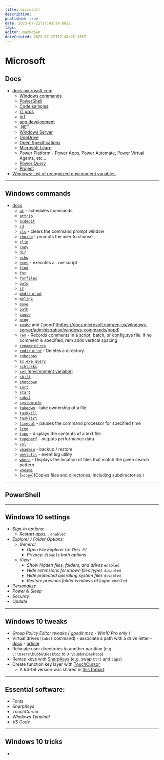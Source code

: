 ```yaml
---
title: microsoft
description: 
published: true
date: 2023-07-22T17:43:24.665Z
tags: 
editor: markdown
dateCreated: 2023-07-22T17:43:22.156Z
---
```


# Microsoft

## Docs

- [docs.microsoft.com](https://docs.microsoft.com/en-us/)
  - [Windows commands](https://docs.microsoft.com/en-us/windows-server/administration/windows-commands/windows-commands)
  - [PowerShell](https://docs.microsoft.com/en-us/powershell/)
  - [Code samples](https://docs.microsoft.com/en-us/samples/browse/)
  - [IT pros](https://docs.microsoft.com/en-us/windows/windows-10/)
  - [IoT](https://docs.microsoft.com/en-us/windows/iot-core/)
  - [app development](https://docs.microsoft.com/en-us/windows/apps/)
  - [.NET](https://docs.microsoft.com/en-us/dotnet/)
  - [Windows Server](https://docs.microsoft.com/en-us/windows-server/)
  - [OneDrive](https://docs.microsoft.com/en-us/onedrive/)
  - [Open Specifications](https://docs.microsoft.com/en-us/openspecs)
  - [Microsoft Learn](https://docs.microsoft.com/en-us/learn/)
  - [Power Platform](https://docs.microsoft.com/en-us/power-platform/) - Power Apps, Power Automate, Power Virtual Agents, etc...
  - [Power Query](https://docs.microsoft.com/en-us/power-query/)
  - [Project](https://docs.microsoft.com/en-us/project/)
- [Windows: List of recognized environment variables](https://docs.microsoft.com/en-us/windows/deployment/usmt/usmt-recognized-environment-variables)

--------------------

## Windows commands

- [docs](https://docs.microsoft.com/en-us/windows-server/administration/windows-commands/windows-commands)
  - [`at`](https://docs.microsoft.com/en-us/windows-server/administration/windows-commands/at) - schedules commands
  - [`attrib`](https://docs.microsoft.com/en-us/windows-server/administration/windows-commands/attrib)
  - [`bcdedit`](https://docs.microsoft.com/en-us/windows-server/administration/windows-commands/bcdedit)
  - [`cd`](https://docs.microsoft.com/en-us/windows-server/administration/windows-commands/cd)
  - [`cls`](https://docs.microsoft.com/en-us/windows-server/administration/windows-commands/cls) - clears the command prompt window
  - [`choice`](https://docs.microsoft.com/en-us/windows-server/administration/windows-commands/choice) - prompts the user to choose
  - [`clip`](https://docs.microsoft.com/en-us/windows-server/administration/windows-commands/clip)
  - [`copy`](https://docs.microsoft.com/en-us/windows-server/administration/windows-commands/copy)
  - [`dir`](https://docs.microsoft.com/en-us/windows-server/administration/windows-commands/dir)
  - [`echo`](https://docs.microsoft.com/en-us/windows-server/administration/windows-commands/echo)
  - [`exec`](https://docs.microsoft.com/en-us/windows-server/administration/windows-commands/exec) - executes a `.cmd` script
  - [`find`](https://docs.microsoft.com/en-us/windows-server/administration/windows-commands/find)
  - [`for`](https://docs.microsoft.com/en-us/windows-server/administration/windows-commands/for)
  - [`forfiles`](https://docs.microsoft.com/en-us/windows-server/administration/windows-commands/forfiles)
  - [`goto`](https://docs.microsoft.com/en-us/windows-server/administration/windows-commands/goto)
  - [`if`](https://docs.microsoft.com/en-us/windows-server/administration/windows-commands/if)
  - [`mkdir` or `md`](https://docs.microsoft.com/en-us/windows-server/administration/windows-commands/mkdir)
  - [`mklink`](https://docs.microsoft.com/en-us/windows-server/administration/windows-commands/mklink)
  - [`move`](https://docs.microsoft.com/en-us/windows-server/administration/windows-commands/move)
  - [`path`](https://docs.microsoft.com/en-us/windows-server/administration/windows-commands/path)
  - [`pause`](https://docs.microsoft.com/en-us/windows-server/administration/windows-commands/pause)
  - [`ping`](https://docs.microsoft.com/en-us/windows-server/administration/windows-commands/ping)
  - [`pushd`](`https://docs.microsoft.com/en-us/windows-server/administration/windows-commands/pushd) and [`popd`](https://docs.microsoft.com/en-us/windows-server/administration/windows-commands/popd)
  - [`rem`](https://docs.microsoft.com/en-us/windows-server/administration/windows-commands/rem) - Records comments in a script, batch, or config.sys file. If no comment is specified, rem adds vertical spacing.
  - [`rename` or `ren`](https://docs.microsoft.com/en-us/windows-server/administration/windows-commands/rename)
  - [`rmdir` or `rd`](https://docs.microsoft.com/en-us/windows-server/administration/windows-commands/rmdir) - Deletes a directory.
  - [`robocopy`](https://docs.microsoft.com/en-us/windows-server/administration/windows-commands/robocopy)
  - [`sc.exe query`](https://docs.microsoft.com/en-us/windows-server/administration/windows-commands/sc-query)
  - [`schtasks`](https://docs.microsoft.com/en-us/windows-server/administration/windows-commands/schtasks)
  - [`set` (environment variable)](https://docs.microsoft.com/en-us/windows-server/administration/windows-commands/set_1)
  - [`shift`](https://docs.microsoft.com/en-us/windows-server/administration/windows-commands/shift)
  - [`shutdown`](https://docs.microsoft.com/en-us/windows-server/administration/windows-commands/shutdown)
  - [`sort`](https://docs.microsoft.com/en-us/windows-server/administration/windows-commands/sort)
  - [`start`](https://docs.microsoft.com/en-us/windows-server/administration/windows-commands/start)
  - [`subst`](https://docs.microsoft.com/en-us/windows-server/administration/windows-commands/subst)
  - [`systeminfo`](https://docs.microsoft.com/en-us/windows-server/administration/windows-commands/systeminfo)
  - [`takeown`](https://docs.microsoft.com/en-us/windows-server/administration/windows-commands/takeown) - take ownership of a file
  - [`taskkill`](https://docs.microsoft.com/en-us/windows-server/administration/windows-commands/taskkill)
  - [`tasklist`](https://docs.microsoft.com/en-us/windows-server/administration/windows-commands/tasklist)
  - [`timeout`](https://docs.microsoft.com/en-us/windows-server/administration/windows-commands/timeout) - pauses the command processor for specified time
  - [`tree`](https://docs.microsoft.com/en-us/windows-server/administration/windows-commands/tree)
  - [`type`](https://docs.microsoft.com/en-us/windows-server/administration/windows-commands/type) - displays the contents of a text file
  - [`typeperf`](https://docs.microsoft.com/en-us/windows-server/administration/windows-commands/typeperf) - outputs performance data
  - [`vol`](https://docs.microsoft.com/en-us/windows-server/administration/windows-commands/vol)
  - [`wbadmin`](https://docs.microsoft.com/en-us/windows-server/administration/windows-commands/wbadmin) - backup / restore
  - [`wevtutil`](https://docs.microsoft.com/en-us/windows-server/administration/windows-commands/wevtutil) - event log utility
  - [`where`](https://docs.microsoft.com/en-us/windows-server/administration/windows-commands/where) - Displays the location of files that match the given search pattern.
  - [`whoami`](https://docs.microsoft.com/en-us/windows-server/administration/windows-commands/whoami)
  - [`xcopy`](Copies files and directories, including subdirectories.)



--------------------

## PowerShell

--------------------

## Windows 10 settings

- *Sign-in options:*
  - *Restart apps...* `enabled`
- *Explorer / Folder Options:*
  - *General:*
    - *Open File Explorer to: `This PC`*
    - *Privacy: `disable` both options*
  - *View:*
    - *Show hidden files, folders, and drives* `enabled`
    - *Hide extensions for known files types* `disabled`
    - *Hide protected operating system files* `disabled`
    - *Restore previous folder windows at logon* `enabled`
- *Personalize*
- *Power & Sleep*
- *Security*
- *Update*

-----------

## Windows 10 tweaks

- *Group Policy Editor tweaks ( gpedit.msc - Win10 Pro only )*
- Virtual drives (`subst` command) - associate a path with a drive letter - [docs](https://docs.microsoft.com/en-us/windows-server/administration/windows-commands/subst) - [article](https://winaero.com/create-virtual-drive-from-a-folder-in-windows-10/)
- Relocate user directories to another partition (e.g. `C:\Users\bubba\Desktop` to `D:\bubba\Desktop`)
- Remap keys with [SharpKeys](https://www.randyrants.com/category/sharpkeys/) (e.g. swap `Ctrl` and `Caps`)
- Create function key layer with [TouchCursor](https://github.com/martin-stone/touchcursor)
  - A 64-bit version was shared in [this thread](https://github.com/martin-stone/touchcursor/issues/14).

--------------

## Essential software:

- Fonts
- *SharpKeys*
- *TouchCursor*
- *Windows Terminal*
- *VS Code*

--------------

## Windows 10 tricks

- 
